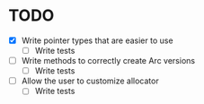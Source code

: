 ---
---
# TODO
- [X] Write pointer types that are easier to use
   - [ ] Write tests
- [ ] Write methods to correctly create Arc versions
   - [ ] Write tests
- [ ] Allow the user to customize allocator
   - [ ] Write tests
